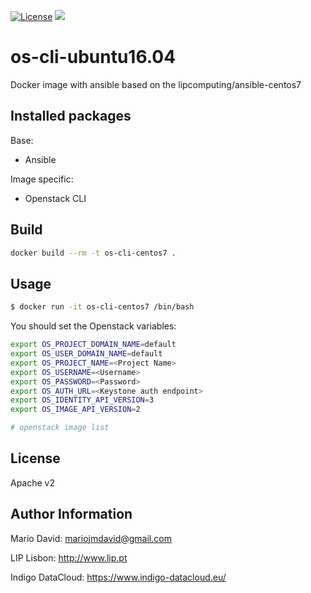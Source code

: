 [![License](http://img.shields.io/:license-apache-blue.svg?style=flat-square)](http://www.apache.org/licenses/LICENSE-2.0.html)
[![](https://images.microbadger.com/badges/image/lipcomputing/os-cli-ubuntu16.04.svg)](http://microbadger.com/images/lipcomputing/os-cli-ubuntu16.04 "Get your own image badge on microbadger.com")

# os-cli-ubuntu16.04

Docker image with ansible based on the lipcomputing/ansible-centos7

## Installed packages

Base:
- Ansible

Image specific:
- Openstack CLI

## Build

```bash
docker build --rm -t os-cli-centos7 .
```

## Usage

```bash
$ docker run -it os-cli-centos7 /bin/bash
```

You should set the Openstack variables:

```bash
export OS_PROJECT_DOMAIN_NAME=default
export OS_USER_DOMAIN_NAME=default
export OS_PROJECT_NAME=<Project Name>
export OS_USERNAME=<Username>
export OS_PASSWORD=<Password>
export OS_AUTH_URL=<Keystone auth endpoint>
export OS_IDENTITY_API_VERSION=3
export OS_IMAGE_API_VERSION=2
```

```bash
# openstack image list
```

License
-------

Apache v2

Author Information
------------------

Mario David: <mariojmdavid@gmail.com>

LIP Lisbon: http://www.lip.pt

Indigo DataCloud: https://www.indigo-datacloud.eu/

